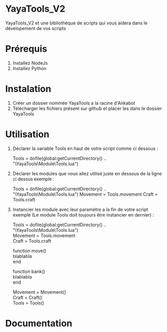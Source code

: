 # YayaTools_V2

YayaTools_V2 et une bibliothèque de scripts qui vous aidera dans le dévelopement de vos scripts

# Prérequis
  1. Installez NodeJs
  2. Installez Python
 
# Instalation
  1. Créer un dossier nommée YayaTools a la racine d'Ankabot
  2. Télécharger les fichiers présent sur github et placer les dans le dossier YayaTools

# Utilisation
  1. Déclarer la variable Tools en haut de votre script comme ci dessous : <br>
     ><sub>
     Tools = dofile(global:getCurrentDirectory() .. "\\YayaTools\\Module\\Tools.lua")
     </sub>
     
  2. Déclarer les modules que vous allez utilisé juste en dessous de la ligne ci dessus exemple : <br>
     ><sub>
     Tools = dofile(global:getCurrentDirectory() .. "\\YayaTools\\Module\\Tools.lua")
     Movement = Tools.movement
     Craft = Tools.craft
     </sub>
     
  3. Instancier les module avec leur paramètre a la fin de votre script exemple (Le module Tools doit toujours être instancier en dernier) : <br>
     ><sup>
     Tools = dofile(global:getCurrentDirectory() .. "\\YayaTools\\Module\\Tools.lua") <br>
     Movement = Tools.movement <br>
     Craft = Tools.craft <br>
     
     function move() <br>
         blablabla <br>
     end<br>
     
     function bank() <br>
         blablabla <br>
     end<br>
     
     Movement = Movement() <br>
     Craft = Craft() <br>
     Tools = Tools() <br>
     </sup>
     
# Documentation
